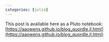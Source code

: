```yaml
---
categories: [julia]
---
```


This post is available here as a Pluto notebook: [https://aaowens.github.io/blog_quordle.jl.html](https://aaowens.github.io/blog_quordle.jl.html)

